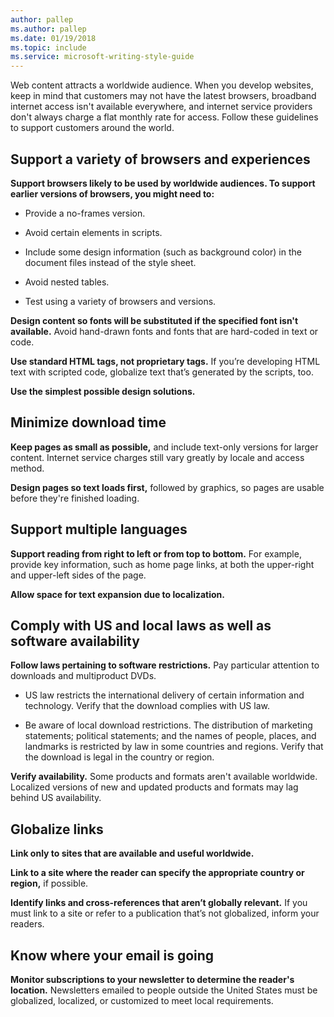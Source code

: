 ```yaml
---
author: pallep
ms.author: pallep
ms.date: 01/19/2018
ms.topic: include
ms.service: microsoft-writing-style-guide
---
```


Web content attracts a worldwide audience. When you develop websites, keep in mind that customers may not have the latest browsers, broadband
internet access isn't available everywhere, and internet service
providers don't always charge a flat monthly rate for access. Follow these guidelines to support customers around the world.

## Support a variety of browsers and experiences

**Support browsers likely to be used by worldwide audiences. To support earlier versions of browsers, you might need to:**

  - Provide a no-frames version. 
  
  - Avoid certain elements in scripts. 
  
  - Include some design information (such as background color) in the document files instead of the style sheet. 
  
  - Avoid nested tables.
  
  - Test using a variety of browsers and versions. 

**Design content so fonts will be substituted if the specified font isn't
available.** Avoid hand-drawn fonts and fonts that are hard-coded in text or code.

**Use standard HTML tags, not proprietary tags.** If you’re developing HTML text with scripted code, globalize text that’s generated by the scripts, too.

**Use the simplest possible design solutions.**

## Minimize download time

**Keep pages as small as possible,**
and include text-only versions for larger content. Internet service
charges still vary greatly by locale and access method.

**Design pages so text loads first,** followed by graphics, so pages are usable before they're finished loading. 

## Support multiple languages

**Support reading from right to left or from top to bottom.**
For example, provide key information, such as home
page links, at both the upper-right and upper-left sides of the
page. 

**Allow space for text expansion due to localization.**

## Comply with US and local laws as well as software availability

**Follow laws pertaining to software restrictions.** Pay particular attention to downloads and multiproduct DVDs. 

  - US
    law restricts the international delivery of certain
    information and technology. Verify that the download complies with
    US law.
    
  - Be
    aware of local download restrictions. The distribution of
    marketing statements; political statements; and the names of people,
    places, and landmarks is restricted by law in some countries and
    regions. Verify that the download is legal in the country or
    region.

**Verify availability.**
Some products and formats aren't available worldwide.
Localized versions of new and updated products and formats may lag
behind US availability. 

## Globalize links

**Link only to sites that are available and useful worldwide.**

**Link to a site where the reader can specify the appropriate country or region,** if possible.

**Identify links and cross-references that aren’t globally relevant.** If you must link to a site or refer to a publication that’s not globalized, inform your readers.

## Know where your email is going

**Monitor subscriptions to your newsletter to determine the reader's location.**
Newsletters emailed to people outside the United States must
be globalized, localized, or customized to meet local
requirements.
